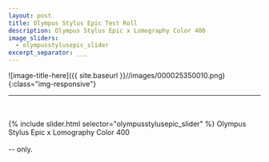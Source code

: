 ```yaml
---
layout: post
title: Olympus Stylus Epic Test Roll
description: Olympus Stylus Epic x Lomography Color 400
image_sliders:
  - olympusstylusepic_slider
excerpt_separator: ___
---
```

  ![image-title-here]({{ site.baseurl }}//images/000025350010.png){:class="img-responsive"}
  ___
  <br/>
  <br/>
  {% include slider.html selector="olympusstylusepic_slider" %}
  Olympus Stylus Epic x Lomography Color 400
  <br/>
  <br/>
  -- only.
  
  
  
  